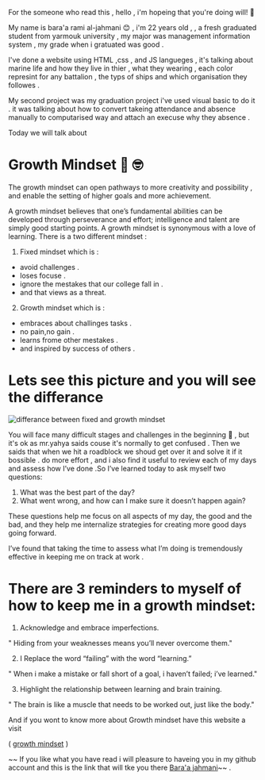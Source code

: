  For the someone who read this , hello , i'm hopeing that you're doing will! :smiling_face_with_three_hearts:

My name is bara'a rami al-jahmani :blush: , i'm 22 years old , , a fresh graduated student from yarmouk university , my major was management information system , my grade when i gratuated was good .

I've done a website using HTML ,css , and JS langueges , it's talking about marine life and how they live in thier , what they wearing , each color represint for any battalion , the typs of ships and which organisation they followes .

My second project was my graduation project i've used visual basic to do it . it was talking about how to convert takeing attendance and absence manually to computarised way and attach an execuse why they absence .
 
 Today we will talk about  
 # Growth Mindset  :brain: :nerd_face: 
 
The growth mindset can open pathways to more creativity and possibility , and enable the setting of higher goals and more achievement.

A growth mindset believes that one’s fundamental abilities can be developed through perseverance and effort; intelligence and talent are simply good starting points. A growth mindset is synonymous with a love of learning.
There is a two different mindset :
1. Fixed mindset which is :
* avoid challenges .
* loses focuse .
* ignore the mestakes that our college fall in . 
* and that views as a threat.

2. Growth mindset which is :
 * embraces about challinges tasks . 
 * no pain,no gain .
 * learns frome other mestakes . 
 * and inspired by success of others .
 
                                       
  # Lets see this picture and you will see the differance  
   ![differance between fixed and growth mindset](https://3kllhk1ibq34qk6sp3bhtox1-wpengine.netdna-ssl.com/wp-content/uploads/NewGrowthMindset2.png)
         
         
         
         
  You will face many difficult stages and challenges in the beginning  :exploding_head: , but it's ok as mr.yahya saids couse it's normally to get confused .
  Then we saids that when we hit a roadblock we shoud get over it and solve it if it bossible . do more effort , and i also find it useful to review each of my days and assess how I’ve done .So I’ve learned today to ask myself two questions:

1. What was the best part of the day?
2. What went wrong, and how can I make sure it doesn’t happen again?

These questions help me focus on all aspects of my day, the good and the bad, and they help me internalize strategies for creating more good days going forward.

I’ve found that taking the time to assess what I’m doing is tremendously effective in keeping me on track at work .

# There are 3 reminders to myself of how to keep me in a growth mindset:
1.  Acknowledge and embrace imperfections.

" Hiding from your weaknesses means you’ll never overcome them."

2.  I Replace the word “failing” with the word “learning.”

" When i make a mistake or fall short of a goal, i haven’t failed; i’ve learned." 

3.  Highlight the relationship between learning and brain training.

" The brain is like a muscle that needs to be worked out, just like the body."
  
  And if you wont to know more about Growth mindset have this website a visit
  
 (  [growth mindset](https://www.atlassian.com/blog/inside-atlassian/growth-mindset) )
  
~~ If you like what you have read i will pleasure to haveing you in my github account and this is the link that will tke you there 
[Bara'a jahmani](https://github.com/baraarami)~~ .
